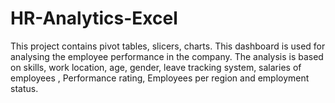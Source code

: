 # HR-Analytics-Excel
This project contains pivot tables, slicers, charts.
This dashboard is used for analysing the employee performance in the company. The analysis is based on skills, work location, age, gender, leave tracking system, salaries of employees , Performance rating, Employees per region and employment status.
